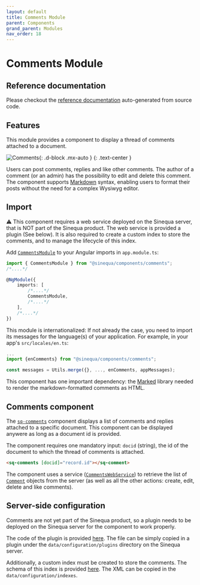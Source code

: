 ```yaml
---
layout: default
title: Comments Module
parent: Components
grand_parent: Modules
nav_order: 18
---
```


# Comments Module

## Reference documentation

Please checkout the [reference documentation]({{site.baseurl}}components/modules/CommentsModule.html) auto-generated from source code.

## Features

This module provides a component to display a thread of comments attached to a document.

![Comments]({{site.baseurl}}assets/modules/comments/comments.png){: .d-block .mx-auto }
{: .text-center }

Users can post comments, replies and like other comments. The author of a comment (or an admin) has the possibility to edit and delete this comment. The component supports [Markdown](https://en.wikipedia.org/wiki/Markdown) syntax, enabling users to format their posts without the need for a complex Wysiwyg editor.

## Import

⚠️ This component requires a web service deployed on the Sinequa server, that is NOT part of the Sinequa product. The web service is provided a plugin (See below). It is also required to create a custom index to store the comments, and to manage the lifecycle of this index.

Add [`CommentsModule`]({{site.baseurl}}components/modules/CommentsModule.html) to your Angular imports in `app.module.ts`:

```ts
import { CommentsModule } from "@sinequa/components/comments";
/*....*/

@NgModule({
    imports: [
        /*....*/
        CommentsModule,
        /*....*/
    ],
    /*....*/
})
```

This module is internationalized: If not already the case, you need to import its messages for the language(s) of your application. For example, in your app's `src/locales/en.ts`:

```ts
...
import {enComments} from "@sinequa/components/comments";

const messages = Utils.merge({}, ..., enComments, appMessages);
```

This component has one important dependency: the [Marked](https://marked.js.org/) library needed to render the markdown-formatted comments as HTML.

## Comments component

<doc-comments></doc-comments>

The [`sq-comments`]({{site.baseurl}}components/components/CommentsComponent.html) component displays a list of comments and replies attached to a specific document. This component can be displayed anywere as long as a document id is provided.

The component requires one mandatory input: `docid` (string), the id of the document to which the thread of comments is attached.

```html
<sq-comments [docid]="record.id"></sq-comment>
```

The component uses a service ([`CommentsWebService`]({{site.baseurl}}components/injectables/CommentsWebService.html)) to retrieve the list of [`Comment`]({{site.baseurl}}components/miscellaneous/typealiases.html#Comment) objects from the server (as well as all the other actions: create, edit, delete and like comments).

## Server-side configuration

Comments are not yet part of the Sinequa product, so a plugin needs to be deployed on the Sinequa server for the component to work properly.

The code of the plugin is provided [here](https://github.com/sinequa/sba-angular/blob/master/projects/components/comments/sample-conf/CommentsWebService.cs). The file can be simply copied in a plugin under the `data/configuration/plugins` directory on the Sinequa server.

Additionally, a custom index must be created to store the comments. The schema of this index is provided [here](https://github.com/sinequa/sba-angular/blob/master/projects/components/comments/sample-conf/comments.xml). The XML can be copied in the `data/configuration/indexes`.

